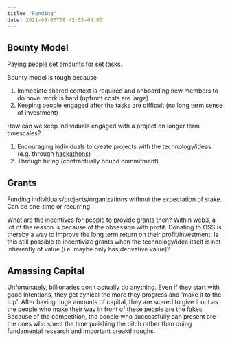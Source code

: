 ```yaml
---
title: "Funding"
date: 2021-08-06T08:42:53-04:00
---
```


## Bounty Model
Paying people set amounts for set tasks.

Bounty model is tough because
1. Immediate shared context is required and onboarding new members to do novel work is hard (upfront costs are large)
2. Keeping people engaged after the tasks are difficult (no long term sense of investment)

How can we keep individuals engaged with a project on longer term timescales?
1. Encouraging individuals to create projects with the technology/ideas (e.g. through [hackathons](thoughts/hackathons.md))
2. Through hiring (contractually bound commitment)

## Grants
Funding individuals/projects/organizations without the expectation of stake. Can be one-time or recurring.

What are the incentives for people to provide grants then? Within [web3](toc/web3.md), a lot of the reason is because of the obsession with profit. Donating to OSS is thereby a way to improve the long term return on their profit/investment. Is this still possible to incentivize grants when the technology/idea itself is not inherently of value (i.e. maybe only has derivative value)? 

## Amassing Capital
Unfortunately, billionaries don't actually do anything. Even if they start with good intentions, they get cynical the more they progress and 'make it to the top'. After having huge amounts of capital, they are scared to give it out as the people who make their way in front of these people are the fakes. Because of the competition, the people who successfully can present are the ones who spent the time polishing the pitch rather than doing fundamental research and important breakthroughs.